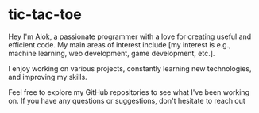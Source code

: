 # tic-tac-toe
Hey  I'm Alok, a passionate programmer with a love for creating useful and efficient code. My main areas of interest include [my interest is  e.g., machine learning, web development, game development, etc.].

I enjoy working on various projects, constantly learning new technologies, and improving my skills.

Feel free to explore my GitHub repositories to see what I've been working on. If you have any questions or suggestions, don't hesitate to reach out
